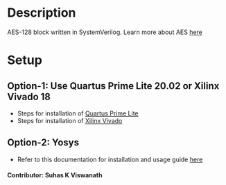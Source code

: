 # Description
AES-128 block written in SystemVerilog. Learn more about AES [here](https://en.wikipedia.org/wiki/Advanced_Encryption_Standard)

# Setup
## Option-1: Use Quartus Prime Lite 20.02 or Xilinx Vivado 18

- Steps for installation of [Quartus Prime Lite](https://www.intel.com/content/www/us/en/software-kit/660907/intel-quartus-prime-lite-edition-design-software-version-20-1-1-for-windows.html)
- Steps for installation of [Xilinx Vivado](https://docs.xilinx.com/v/u/en-US/dh0013-vivado-installation-and-licensing-hub)

## Option-2: Yosys

- Refer to this documentation for installation and usage guide [here](https://yosyshq.net/yosys/)

#### Contributor: Suhas K Viswanath
